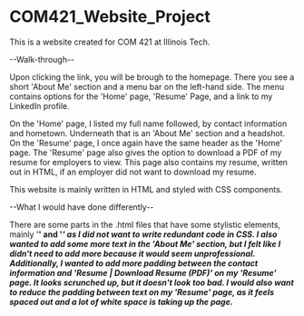 # COM421_Website_Project

This is a website created for COM 421 at Illinois Tech.

--Walk-through--

Upon clicking the link, you will be brough to the homepage. There you see a short 'About Me' section and a menu bar on the left-hand side. The menu contains options
for the 'Home' page, 'Resume' Page, and a link to my LinkedIn profile.

On the 'Home' page, I listed my full name followed, by contact information and hometown. Underneath that is an 'About Me' section and a headshot. On the 'Resume' page,
I once again have the same header as the 'Home' page. The 'Resume' page also gives the option to download a PDF of my resume for employers
to view. This page also contains my resume, written out in HTML, if an employer did not want to download my resume.

This website is mainly written in HTML and styled with CSS components.

--What I would have done differently--

There are some parts in the .html files that have some stylistic elements, mainly '<strong>' and '<em>' as I did not want to write redundant code in CSS. I also wanted to 
add some more text in the 'About Me' section, but I felt like I didn't need to add more because it would seem unprofessional. Additionally, I wanted to add more padding
between the contact information and 'Resume | Download Resume (PDF)' on my 'Resume' page. It looks scrunched up, but it doesn't look too bad. I would also want to reduce
the padding between text on my 'Resume' page, as it feels spaced out and a lot of white space is taking up the page.
